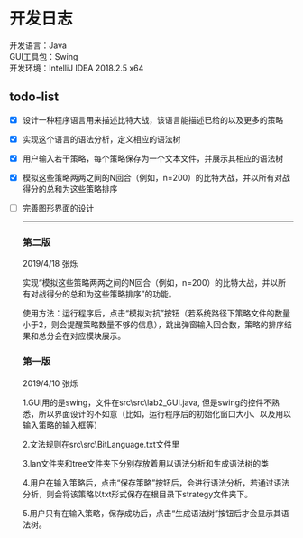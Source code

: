 # 开发日志
开发语言：Java<br>
GUI工具包：Swing<br>
开发环境：IntelliJ IDEA 2018.2.5 x64<br>


## todo-list

- [x] 设计一种程序语言用来描述比特大战，该语言能描述已给的以及更多的策略

- [x] 实现这个语言的语法分析，定义相应的语法树

- [x] 用户输入若干策略，每个策略保存为一个文本文件，并展示其相应的语法树

- [x] 模拟这些策略两两之间的N回合（例如，n=200）的比特大战，并以所有对战得分的总和为这些策略排序

- [ ] 完善图形界面的设计

  ------

  ### 第二版

  2019/4/18  张烁

  实现“模拟这些策略两两之间的N回合（例如，n=200）的比特大战，并以所有对战得分的总和为这些策略排序”的功能。

  使用方法：运行程序后，点击“模拟对抗”按钮（若系统路径下策略文件的数量小于2，则会提醒策略数量不够的信息），跳出弹窗输入回合数，策略的排序结果和总分会在对应模块展示。

  

  ### 第一版

  2019/4/10  张烁

  1.GUI用的是swing，文件在src\src\lab2_GUI.java, 但是swing的控件不熟悉，所以界面设计的不如意（比如，运行程序后的初始化窗口大小、以及用以输入策略的输入框等）

  2.文法规则在src\src\BitLanguage.txt文件里

  3.lan文件夹和tree文件夹下分别存放着用以语法分析和生成语法树的类

  4.用户在输入策略后，点击“保存策略”按钮后，会进行语法分析，若通过语法分析，则会将该策略以txt形式保存在根目录下strategy文件夹下。

  5.用户只有在输入策略，保存成功后，点击“生成语法树”按钮后才会显示其语法树。
